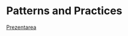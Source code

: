 # Patterns and Practices

[Prezentarea](https://docs.google.com/presentation/d/1nPg6EIJEAVheEPgij00Et1agF3rHowma3pfRrWGjq7E/edit?usp=sharing)
